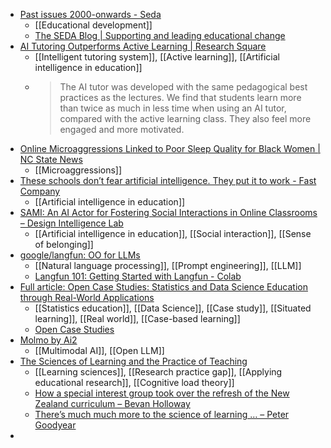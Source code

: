 - [Past issues 2000-onwards - Seda](https://www.seda.ac.uk/seda-publishing/educational-developments/past-issues-2000-onwards/)
	- [[Educational development]]
	- [The SEDA Blog | Supporting and leading educational change](https://thesedablog.wordpress.com/)
- [AI Tutoring Outperforms Active Learning | Research Square](https://www.researchsquare.com/article/rs-4243877/v1)
	- [[Intelligent tutoring system]], [[Active learning]], [[Artificial intelligence in education]]
	- >The AI tutor was developed with the same pedagogical best practices as the lectures. We find that students learn more than twice as much in less time when using an AI tutor, compared with the active learning class. They also feel more engaged and more motivated.
- [Online Microaggressions Linked to Poor Sleep Quality for Black Women | NC State News](https://news.ncsu.edu/2024/09/microaggressions-sleep-and-black-women/)
	- [[Microaggressions]]
- [These schools don’t fear artificial intelligence. They put it to work - Fast Company](https://www.fastcompany.com/91186463/ai-ignition-schools-2024)
	- [[Artificial intelligence in education]]
- [SAMI: An AI Actor for Fostering Social Interactions in Online Classrooms – Design Intelligence Lab](https://dilab.gatech.edu/publications/sami-an-ai-actor-for-fostering-social-interactions-in-online-classrooms/)
	- [[Artificial intelligence in education]], [[Social interaction]], [[Sense of belonging]]
- [google/langfun: OO for LLMs](https://github.com/google/langfun)
	- [[Natural language processing]], [[Prompt engineering]], [[LLM]]
	- [Langfun 101: Getting Started with Langfun - Colab](https://colab.research.google.com/github/google/langfun/blob/main/docs/notebooks/langfun101.ipynb)
- [Full article: Open Case Studies: Statistics and Data Science Education through Real-World Applications](https://www.tandfonline.com/doi/full/10.1080/26939169.2024.2394541)
	- [[Statistics education]], [[Data Science]], [[Case study]], [[Situated learning]], [[Real world]], [[Case-based learning]]
	- [Open Case Studies](https://www.opencasestudies.org/)
- [Molmo by Ai2](https://molmo.allenai.org/)
	- [[Multimodal AI]], [[Open LLM]]
- [The Sciences of Learning and the Practice of Teaching](https://www.guyclaxton.net/post/the-sciences-of-learning-and-the-practice-of-teaching)
	- [[Learning sciences]], [[Research practice gap]], [[Applying educational research]], [[Cognitive load theory]]
	- [How a special interest group took over the refresh of the New Zealand curriculum – Bevan Holloway](https://bevanholloway.com/2024/08/28/how-a-special-interest-group-took-over-the-refresh-of-the-new-zealand-curriculum/)
	- [There’s much much more to the science of learning … – Peter Goodyear](https://petergoodyear.net/2015/02/05/more-to-science-of-learning/)
-